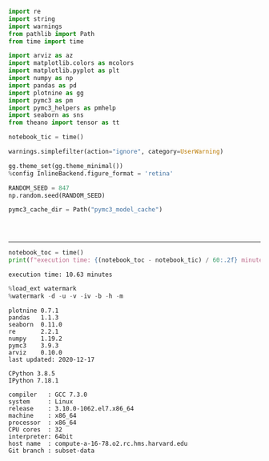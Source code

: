 ```python
import re
import string
import warnings
from pathlib import Path
from time import time

import arviz as az
import matplotlib.colors as mcolors
import matplotlib.pyplot as plt
import numpy as np
import pandas as pd
import plotnine as gg
import pymc3 as pm
import pymc3_helpers as pmhelp
import seaborn as sns
from theano import tensor as tt

notebook_tic = time()

warnings.simplefilter(action="ignore", category=UserWarning)

gg.theme_set(gg.theme_minimal())
%config InlineBackend.figure_format = 'retina'

RANDOM_SEED = 847
np.random.seed(RANDOM_SEED)

pymc3_cache_dir = Path("pymc3_model_cache")
```

```python

```

```python

```

```python

```

---

```python
notebook_toc = time()
print(f"execution time: {(notebook_toc - notebook_tic) / 60:.2f} minutes")
```

    execution time: 10.63 minutes

```python
%load_ext watermark
%watermark -d -u -v -iv -b -h -m
```

    plotnine 0.7.1
    pandas   1.1.3
    seaborn  0.11.0
    re       2.2.1
    numpy    1.19.2
    pymc3    3.9.3
    arviz    0.10.0
    last updated: 2020-12-17 
    
    CPython 3.8.5
    IPython 7.18.1
    
    compiler   : GCC 7.3.0
    system     : Linux
    release    : 3.10.0-1062.el7.x86_64
    machine    : x86_64
    processor  : x86_64
    CPU cores  : 32
    interpreter: 64bit
    host name  : compute-a-16-78.o2.rc.hms.harvard.edu
    Git branch : subset-data
